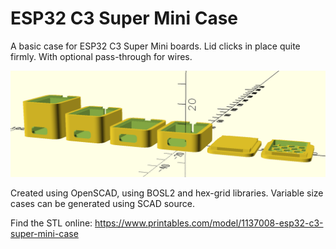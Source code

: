 # ESP32 C3 Super Mini Case
A basic case for ESP32 C3 Super Mini boards. Lid clicks in place quite firmly. With optional pass-through for wires.


![Examples](docs/examples.png)

Created using OpenSCAD, using BOSL2 and hex-grid libraries. Variable size cases can be generated using SCAD source.

Find the STL online:
https://www.printables.com/model/1137008-esp32-c3-super-mini-case 

